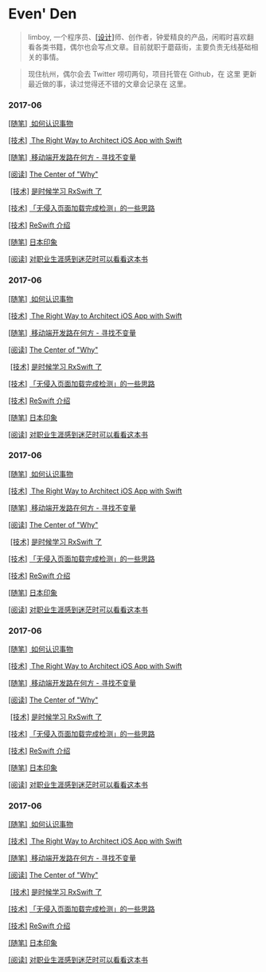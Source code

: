 # Even' Den

> limboy, 一个程序员、[[设计]](ee)师、创作者，钟爱精良的产品，闲暇时喜欢翻看各类书籍，偶尔也会写点文章。目前就职于蘑菇街，主要负责无线基础相关的事情。

> 现住杭州，偶尔会去 Twitter 唠叨两句，项目托管在 Github，在 这里 更新最近做的事，读过觉得还不错的文章会记录在 这里。

### 2017-06

[[随笔]](ee) [ 如何认识事物 ](###)

[[技术]](ee) [ The Right Way to Architect iOS App with Swift ](###)

[[随笔]](ee) [ 移动端开发路在何方 - 寻找不变量](aaa)

[[阅读]](ee) [The Center of "Why"](aaa)

 [[技术]](ee) [是时候学习 RxSwift 了](aAa)

[[技术]](ee) [「无侵入页面加载完成检测」的一些思路](#)

[[技术]](ee) [ReSwift 介绍](#)

[[随笔]](ee) [日本印象](#)

[[阅读]](ee) [对职业生涯感到迷茫时可以看看这本书](###)
		
### 2017-06

[[随笔]](ee) [ 如何认识事物 ](###)

[[技术]](ee) [ The Right Way to Architect iOS App with Swift ](###)

[[随笔]](ee) [ 移动端开发路在何方 - 寻找不变量](aaa)

[[阅读]](ee) [The Center of "Why"](aaa)

 [[技术]](ee) [是时候学习 RxSwift 了](aAa)

[[技术]](ee) [「无侵入页面加载完成检测」的一些思路](#)

[[技术]](ee) [ReSwift 介绍](#)

[[随笔]](ee) [日本印象](#)

[[阅读]](ee) [对职业生涯感到迷茫时可以看看这本书](###)
		
### 2017-06

[[随笔]](ee) [ 如何认识事物 ](###)

[[技术]](ee) [ The Right Way to Architect iOS App with Swift ](###)

[[随笔]](ee) [ 移动端开发路在何方 - 寻找不变量](aaa)

[[阅读]](ee) [The Center of "Why"](aaa)

 [[技术]](ee) [是时候学习 RxSwift 了](aAa)

[[技术]](ee) [「无侵入页面加载完成检测」的一些思路](#)

[[技术]](ee) [ReSwift 介绍](#)

[[随笔]](ee) [日本印象](#)

[[阅读]](ee) [对职业生涯感到迷茫时可以看看这本书](###)
		
### 2017-06

[[随笔]](ee) [ 如何认识事物 ](###)

[[技术]](ee) [ The Right Way to Architect iOS App with Swift ](###)

[[随笔]](ee) [ 移动端开发路在何方 - 寻找不变量](aaa)

[[阅读]](ee) [The Center of "Why"](aaa)

 [[技术]](ee) [是时候学习 RxSwift 了](aAa)

[[技术]](ee) [「无侵入页面加载完成检测」的一些思路](#)

[[技术]](ee) [ReSwift 介绍](#)

[[随笔]](ee) [日本印象](#)

[[阅读]](ee) [对职业生涯感到迷茫时可以看看这本书](###)
		
### 2017-06

[[随笔]](ee) [ 如何认识事物 ](###)

[[技术]](ee) [ The Right Way to Architect iOS App with Swift ](###)

[[随笔]](ee) [ 移动端开发路在何方 - 寻找不变量](aaa)

[[阅读]](ee) [The Center of "Why"](aaa)

 [[技术]](ee) [是时候学习 RxSwift 了](aAa)

[[技术]](ee) [「无侵入页面加载完成检测」的一些思路](#)

[[技术]](ee) [ReSwift 介绍](#)

[[随笔]](ee) [日本印象](#)

[[阅读]](ee) [对职业生涯感到迷茫时可以看看这本书](###)
		










